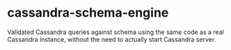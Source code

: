 # cassandra-schema-engine
Validated Cassandra queries against schema using the same code as a real Cassandra instance, without the need to actually start Cassandra server.
